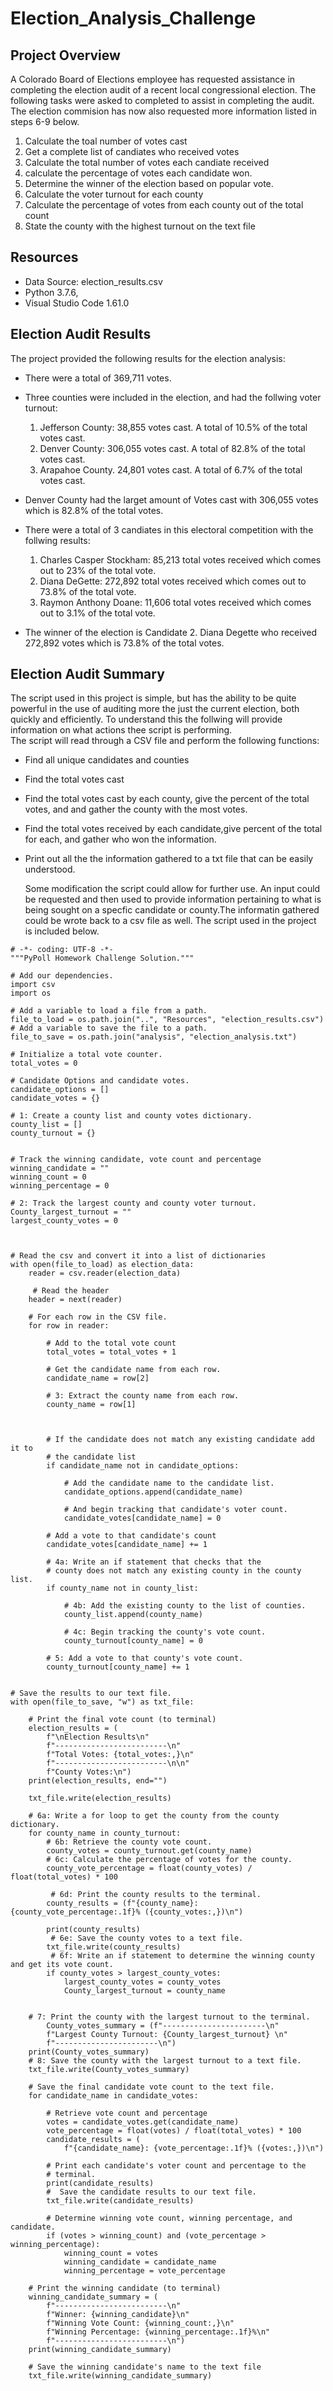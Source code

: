 # Election_Analysis_Challenge

## Project Overview
A Colorado Board of Elections employee has requested assistance in completing the election audit of a recent local congressional election. The following tasks were asked to completed to assist in completing the audit. The election commision has now also requested more information listed in steps 6-9 below.

1. Calculate the toal number of votes cast
2. Get a complete list of candiates who received votes
3. Calculate the total number of votes each candiate received
4. calculate the percentage of votes each candidate won.
5. Determine the winner of the election based on popular vote.
6. Calculate the voter turnout for each county
7. Calculate the percentage of votes from each county out of the total count
8. State the county with the highest turnout on the text file

## Resources
- Data Source: election_results.csv
- Python 3.7.6, 
- Visual Studio Code 1.61.0

## Election Audit Results
The project provided the following results for the election analysis:
- There were a total of 369,711 votes.
- Three counties were included in the election, and had the follwing voter turnout:
  1. Jefferson County: 38,855 votes cast. A total of 10.5% of the total votes cast.
  2. Denver County: 306,055 votes cast. A total of 82.8% of the total votes cast.
  3. Arapahoe County. 24,801 votes cast. A total of 6.7% of the total votes cast.
  
- Denver County had the larget amount of Votes cast with 306,055 votes which is 82.8% of the total votes.
  
- There were a total of 3 candiates in this electoral competition with the follwing results:
  1. Charles Casper Stockham: 85,213 total votes received which comes out to 23% of the total vote.
  2. Diana DeGette: 272,892 total votes received which comes out to 73.8% of the total vote.
  3. Raymon Anthony Doane: 11,606 total votes received which comes out to 3.1% of the total vote.
  
- The winner of the election is Candidate 2. Diana Degette who received 272,892 votes which is 73.8% of the total votes.

## Election Audit Summary  
The script used in this project is simple, but has the ability to be quite powerful in the use of auditing more the just the current election, both quickly and efficiently. To understand this the follwing will provide information on what actions thee script is performing.  
The script will read through a CSV file and  perform the following functions:
- Find all unique candidates and counties
- Find the total votes cast
- Find the total votes cast by each county, give the percent of the total votes, and and gather the county with the most votes.
- Find the total votes received by each candidate,give percent of the total for each, and gather who won the information.
- Print out all the the information gathered to a txt file that can be easily understood.  
  
  Some modification the script could allow for further use. An input could be requested and then used to provide information pertaining to what is being sought on a specfic candidate or county.The informatin gathered could be wrote back to a csv file as well. The script used in the project is included below.
  
```
# -*- coding: UTF-8 -*-
"""PyPoll Homework Challenge Solution."""

# Add our dependencies.
import csv
import os

# Add a variable to load a file from a path.
file_to_load = os.path.join("..", "Resources", "election_results.csv")
# Add a variable to save the file to a path.
file_to_save = os.path.join("analysis", "election_analysis.txt")

# Initialize a total vote counter.
total_votes = 0

# Candidate Options and candidate votes.
candidate_options = []
candidate_votes = {}

# 1: Create a county list and county votes dictionary.
county_list = []
county_turnout = {}


# Track the winning candidate, vote count and percentage
winning_candidate = ""
winning_count = 0
winning_percentage = 0

# 2: Track the largest county and county voter turnout.
County_largest_turnout = ""
largest_county_votes = 0



# Read the csv and convert it into a list of dictionaries
with open(file_to_load) as election_data:
    reader = csv.reader(election_data)

     # Read the header
    header = next(reader)

    # For each row in the CSV file.
    for row in reader:

        # Add to the total vote count
        total_votes = total_votes + 1

        # Get the candidate name from each row.
        candidate_name = row[2]

        # 3: Extract the county name from each row.
        county_name = row[1]

        

        # If the candidate does not match any existing candidate add it to
        # the candidate list
        if candidate_name not in candidate_options:

            # Add the candidate name to the candidate list.
            candidate_options.append(candidate_name)

            # And begin tracking that candidate's voter count.
            candidate_votes[candidate_name] = 0

        # Add a vote to that candidate's count
        candidate_votes[candidate_name] += 1

        # 4a: Write an if statement that checks that the
        # county does not match any existing county in the county list.
        if county_name not in county_list:

            # 4b: Add the existing county to the list of counties.
            county_list.append(county_name)

            # 4c: Begin tracking the county's vote count.
            county_turnout[county_name] = 0      

        # 5: Add a vote to that county's vote count.
        county_turnout[county_name] += 1


# Save the results to our text file.
with open(file_to_save, "w") as txt_file:

    # Print the final vote count (to terminal)
    election_results = (
        f"\nElection Results\n"
        f"-------------------------\n"
        f"Total Votes: {total_votes:,}\n"
        f"-------------------------\n\n"
        f"County Votes:\n")
    print(election_results, end="")

    txt_file.write(election_results)

    # 6a: Write a for loop to get the county from the county dictionary.
    for county_name in county_turnout:
        # 6b: Retrieve the county vote count.
        county_votes = county_turnout.get(county_name)
        # 6c: Calculate the percentage of votes for the county.
        county_vote_percentage = float(county_votes) / float(total_votes) * 100

         # 6d: Print the county results to the terminal.
        county_results = (f"{county_name}: {county_vote_percentage:.1f}% ({county_votes:,})\n")

        print(county_results)
         # 6e: Save the county votes to a text file.
        txt_file.write(county_results)
         # 6f: Write an if statement to determine the winning county and get its vote count.
        if county_votes > largest_county_votes:
            largest_county_votes = county_votes 
            County_largest_turnout = county_name


    # 7: Print the county with the largest turnout to the terminal.
        County_votes_summary = (f"-----------------------\n"
        f"Largest County Turnout: {County_largest_turnout} \n"
        f"-----------------------\n")
    print(County_votes_summary)
    # 8: Save the county with the largest turnout to a text file.
    txt_file.write(County_votes_summary)

    # Save the final candidate vote count to the text file.
    for candidate_name in candidate_votes:

        # Retrieve vote count and percentage
        votes = candidate_votes.get(candidate_name)
        vote_percentage = float(votes) / float(total_votes) * 100
        candidate_results = (
            f"{candidate_name}: {vote_percentage:.1f}% ({votes:,})\n")

        # Print each candidate's voter count and percentage to the
        # terminal.
        print(candidate_results)
        #  Save the candidate results to our text file.
        txt_file.write(candidate_results)

        # Determine winning vote count, winning percentage, and candidate.
        if (votes > winning_count) and (vote_percentage > winning_percentage):
            winning_count = votes
            winning_candidate = candidate_name
            winning_percentage = vote_percentage

    # Print the winning candidate (to terminal)
    winning_candidate_summary = (
        f"-------------------------\n"
        f"Winner: {winning_candidate}\n"
        f"Winning Vote Count: {winning_count:,}\n"
        f"Winning Percentage: {winning_percentage:.1f}%\n"
        f"-------------------------\n")
    print(winning_candidate_summary)

    # Save the winning candidate's name to the text file
    txt_file.write(winning_candidate_summary)
    
    
